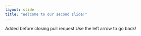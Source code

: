 ```yaml
---
layout: slide
title: "Welcome to our second slide!"
---
```

Added before closing pull request
Use the left arrow to go back!
